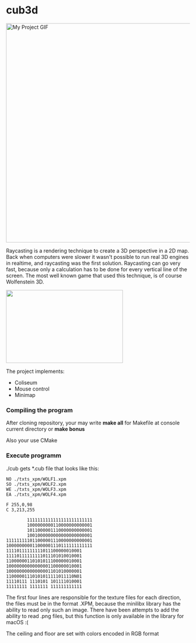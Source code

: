 # cub3d
<p> 
  <img src="./cub.gif" alt="My Project GIF" width="800" height="600">
</p>
<p>
  Raycasting is a rendering technique to create a 3D perspective in a 2D map. Back when computers were slower it wasn't possible to run real 3D engines in realtime, and raycasting was the first solution. Raycasting can go very fast, because only a calculation has to be done for every vertical line of the screen. The most well known game that used this technique, is of course Wolfenstein 3D.
</p>
<p>
  <img alt="" src="https://lodev.org/cgtutor/images/wolf3d.jpg" style="width: 320px; height: 200px;">
</p>
<p>
  The project implements:
  <ul>
   <li>Сoliseum</li>
   <li>Mouse control</li>
   <li>Minimap</li>
  </ul>
</p>
<h3>
  Compiling the program
</h3>
<p>
    After cloning repository, your may write <b>make all</b> for Makefile at console current directory or <b>make bonus</b>
  <p> Also your use CMake</p>
</p>
<h3>
  Execute programm
</h3>
<p>
  ./cub gets *.cub file that looks like this:
</p>  

```
NO ./txts_xpm/WOLF1.xpm
SO ./txts_xpm/WOLF2.xpm
WE ./txts_xpm/WOLF3.xpm
EA ./txts_xpm/WOLF4.xpm

F 255,0,98
C 3,213,255

        1111111111111111111111111
        1000000000110000000000001
        1011000001110000000000001
        1001000000000000000000001
111111111011000001110000000000001
100000000011000001110111111111111
11110111111111011100000010001
11110111111111011101010010001
11000000110101011100000010001
10000000000000001100000010001
10000000000000001101010000001
11000001110101011111011110N01
11110111 1110101 101111010001
11111111 1111111 111111111111
```

<p>
  The first four lines are responsible for the texture files for each direction, the files must be in the format .XPM, because the minilibx library has the ability to read only such an image. There have been attempts to add the ability to read .png files, but this function is only available in the library for macOS :(
</p>
<p>
  The ceiling and floor are set with colors encoded in RGB format
</p>
